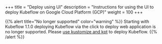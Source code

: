 +++
title = "Deploy using UI"
description = "Instructions for using the UI to deploy Kubeflow on Google Cloud Platform (GCP)"
weight = 100
+++

{{% alert title="No longer supported" color="warning" %}}
Starting with Kubeflow 1.1.0 deploying Kubeflow via the click to deploy web application
is no longer supported. Please [use kustomize and kpt](/docs/gke/deploy/deploy-cli/) to deploy Kubeflow.
{{% /alert %}}

